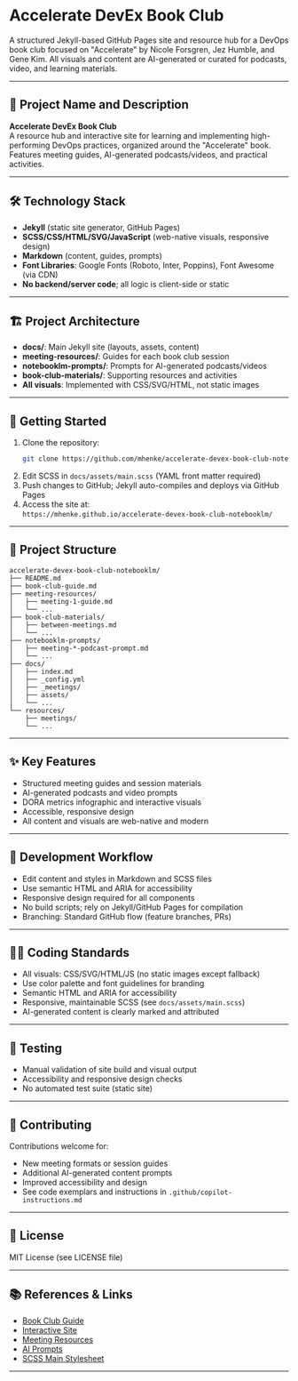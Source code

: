 # Accelerate DevEx Book Club

A structured Jekyll-based GitHub Pages site and resource hub for a DevOps book club focused on "Accelerate" by Nicole Forsgren, Jez Humble, and Gene Kim. All visuals and content are AI-generated or curated for podcasts, video, and learning materials.

---

## 🚀 Project Name and Description

**Accelerate DevEx Book Club**  
A resource hub and interactive site for learning and implementing high-performing DevOps practices, organized around the "Accelerate" book. Features meeting guides, AI-generated podcasts/videos, and practical activities.

---

## 🛠️ Technology Stack

- **Jekyll** (static site generator, GitHub Pages)
- **SCSS/CSS/HTML/SVG/JavaScript** (web-native visuals, responsive design)
- **Markdown** (content, guides, prompts)
- **Font Libraries**: Google Fonts (Roboto, Inter, Poppins), Font Awesome (via CDN)
- **No backend/server code**; all logic is client-side or static

---

## 🏗️ Project Architecture

- **docs/**: Main Jekyll site (layouts, assets, content)
- **meeting-resources/**: Guides for each book club session
- **notebooklm-prompts/**: Prompts for AI-generated podcasts/videos
- **book-club-materials/**: Supporting resources and activities
- **All visuals**: Implemented with CSS/SVG/HTML, not static images

---

## 🚦 Getting Started

1. Clone the repository:
   ```sh
   git clone https://github.com/mhenke/accelerate-devex-book-club-notebooklm.git
   ```
2. Edit SCSS in `docs/assets/main.scss` (YAML front matter required)
3. Push changes to GitHub; Jekyll auto-compiles and deploys via GitHub Pages
4. Access the site at:  
   `https://mhenke.github.io/accelerate-devex-book-club-notebooklm/`

---

## 📁 Project Structure

```
accelerate-devex-book-club-notebooklm/
├── README.md
├── book-club-guide.md
├── meeting-resources/
│   ├── meeting-1-guide.md
│   └── ...
├── book-club-materials/
│   ├── between-meetings.md
│   └── ...
├── notebooklm-prompts/
│   ├── meeting-*-podcast-prompt.md
│   └── ...
├── docs/
│   ├── index.md
│   ├── _config.yml
│   ├── _meetings/
│   ├── assets/
│   └── ...
└── resources/
    ├── meetings/
    └── ...
```

---

## ✨ Key Features

- Structured meeting guides and session materials
- AI-generated podcasts and video prompts
- DORA metrics infographic and interactive visuals
- Accessible, responsive design
- All content and visuals are web-native and modern

---

## 🔄 Development Workflow

- Edit content and styles in Markdown and SCSS files
- Use semantic HTML and ARIA for accessibility
- Responsive design required for all components
- No build scripts; rely on Jekyll/GitHub Pages for compilation
- Branching: Standard GitHub flow (feature branches, PRs)

---

## 🧑‍💻 Coding Standards

- All visuals: CSS/SVG/HTML/JS (no static images except fallback)
- Use color palette and font guidelines for branding
- Semantic HTML and ARIA for accessibility
- Responsive, maintainable SCSS (see `docs/assets/main.scss`)
- AI-generated content is clearly marked and attributed

---

## 🧪 Testing

- Manual validation of site build and visual output
- Accessibility and responsive design checks
- No automated test suite (static site)

---

## 🤝 Contributing

Contributions welcome for:
- New meeting formats or session guides
- Additional AI-generated content prompts
- Improved accessibility and design
- See code exemplars and instructions in `.github/copilot-instructions.md`

---

## 📄 License

MIT License (see LICENSE file)

---

## 📚 References & Links

- [Book Club Guide](book-club-guide.md)
- [Interactive Site](https://mhenke.github.io/accelerate-devex-book-club-notebooklm/)
- [Meeting Resources](meeting-resources/)
- [AI Prompts](notebooklm-prompts/)
- [SCSS Main Stylesheet](docs/assets/main.scss)

---